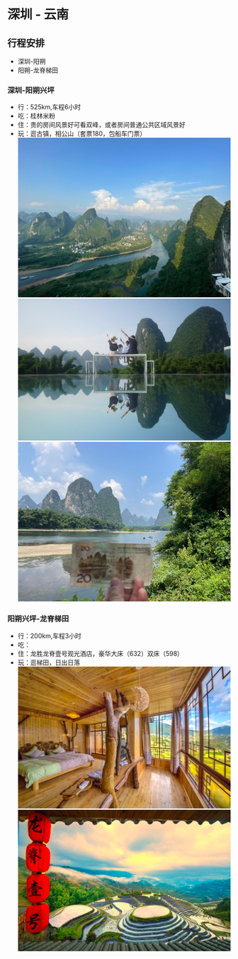 # 深圳 - 云南

## 行程安排
* 深圳-阳朔
* 阳朔-龙脊梯田

###  深圳-阳朔兴坪
* 行：525km,车程6小时
* 吃：桂林米粉
* 住：贵的房间风景好可看双峰，或者房间普通公共区域风景好
* 玩：逛古镇，相公山（套票180，包船车门票）
![相公山](static/相公山.png)
![酒店参考](static/酒店参考.png)
![20人民币取景](static/20人民币取景.png)


### 阳朔兴坪-龙脊梯田
* 行：200km,车程3小时
* 吃：
* 住：龙胜龙脊壹号观光酒店，豪华大床（632）双床（598）
* 玩：逛梯田，日出日落
![img.png](static/梯田酒店.png)
![img.png](static/龙脊梯田.png)
